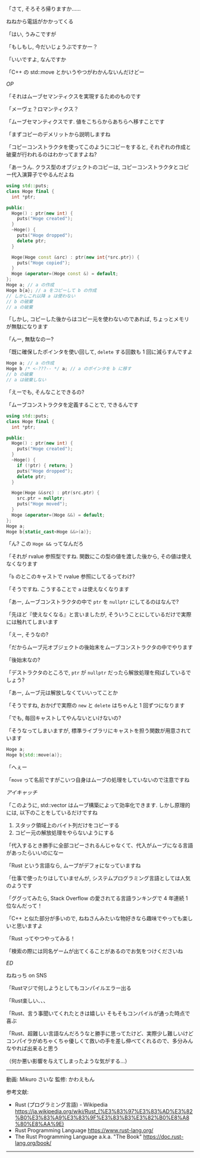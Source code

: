 「さて, そろそろ帰りますか……

ねねから電話がかかってくる

「はい, うみこですが

「もしもし, 今だいじょうぶですかー？

「いいですよ, なんですか

「C++ の std::move とかいうやつがわかんないんだけどー

*OP*

「それはムーブセマンティクスを実現するためのものです

「メーヴェ？ロマンティクス？

「ムーブセマンティクスです. 値をこちらからあちらへ移すことです

「まずコピーのデメリットから説明しますね

「コピーコンストラクタを使ってこのようにコピーをすると, それぞれの作成と破棄が行われるのはわかってますよね?

「あーうん. クラス型のオブジェクトのコピーは, コピーコンストラクタとコピー代入演算子でやるんだよね

```cpp
using std::puts;
class Hoge final {
  int *ptr;

public:
  Hoge() : ptr(new int) {
    puts("Hoge created");
  }
  ~Hoge() { 
    puts("Hoge dropped");
    delete ptr;
  }

  Hoge(Hoge const &src) : ptr(new int{*src.ptr}) {
    puts("Hoge copied");
  }
  Hoge &operator=(Hoge const &) = default;
};
Hoge a; // a の作成
Hoge b{a}; // a をコピーして b の作成
// しかしこれ以降 a は使わない
// b の破棄
// a の破棄
```

「しかし, コピーした後からはコピー元を使わないのであれば, ちょっとメモリが無駄になります

「んー, 無駄なのー?

「既に確保したポインタを使い回して, `delete` する回数も 1 回に減らすんですよ

```cpp
Hoge a; // a の作成
Hoge b /* <-???-- */ a; // a のポインタを b に移す
// b の破棄
// a は破棄しない
```

「えーでも, そんなことできるの?

「ムーブコンストラクタを定義することで, できるんです

```cpp
using std::puts;
class Hoge final {
  int *ptr;

public:
  Hoge() : ptr(new int) {
    puts("Hoge created");
  }
  ~Hoge() { 
    if (!ptr) { return; }
    puts("Hoge dropped");
    delete ptr;
  }

  Hoge(Hoge &&src) : ptr(src.ptr) {
    src.ptr = nullptr;
    puts("Hoge moved");
  }
  Hoge &operator=(Hoge &&) = default;
};
Hoge a;
Hoge b{static_cast<Hoge &&>(a)};
```

「ん? この `Hoge &&` ってなんだろ

「それが rvalue 参照型ですね. 関数にこの型の値を渡した後から, その値は使えなくなります

「`b` のとこのキャストで rvalue 参照にしてるってわけ?

「そうですね. こうすることで `a` は使えなくなります

「あー, ムーブコンストラクタの中で `ptr` を `nullptr` にしてるのはなんで?

「先ほど『使えなくなる』と言いましたが, そういうことにしているだけで実際には触れてしまいます

「えー, そうなの?

「だからムーブ元オブジェクトの後始末をムーブコンストラクタの中でやります

「後始末なの?

「デストラクタのところで, `ptr` が `nullptr` だったら解放処理を飛ばしているでしょう?

「あー, ムーブ元は解放しなくていいってことか

「そうですね, おかげで実際の `new` と `delete` はちゃんと 1 回ずつになります

「でも, 毎回キャストしてやんないといけないの?

「そうなってしまいますが, 標準ライブラリにキャストを担う関数が用意されています

```cpp
Hoge a;
Hoge b{std::move(a)};
```

「へぇー

「`move` って名前ですがこいつ自身はムーブの処理をしていないので注意ですね

*アイキャッチ*

「このように, std::vector はムーブ構築によって効率化できます. しかし原理的には, 以下のことをしているだけですね

1. スタック領域上のバイト列だけをコピーする
2. コピー元の解放処理をやらないようにする

「代入するとき勝手に全部コピーされるんじゃなくて、代入がムーブになる言語があったらいいのになー

「Rust という言語なら, ムーブがデフォになっていますね

「仕事で使ったりはしていませんが, システムプログラミング言語としては人気のようです

「ググってみたら, Stack Overflow の愛されてる言語ランキングで 4 年連続 1 位なんだって！

「C++ と似た部分が多いので, ねねさんみたいな物好きなら趣味でやっても楽しいと思いますよ

「Rust ってやつやってみる！

「検索の際には同名ゲームが出てくることがあるのでお気をつけくださいね

*ED*

ねねっち on SNS

「Rustマジで何しようとしてもコンパイルエラー出る

「Rust楽しい、、、

「Rust、言う事聞いてくれたときは嬉しい
そもそもコンパイルが通った時点で喜ぶ

「Rust、超難しい言語なんだろうなと勝手に思ってたけど、実際少し難しいけどコンパイラがめちゃくちゃ優しくて救いの手を差し伸べてくれるので、多分みんなやれば出来ると思う

（何か悪い影響を与えてしまったような気がする…）

---

動画: Mikuro さいな
監修: かわえもん

参考文献:

- Rust (プログラミング言語) - Wikipedia https://ja.wikipedia.org/wiki/Rust_(%E3%83%97%E3%83%AD%E3%82%B0%E3%83%A9%E3%83%9F%E3%83%B3%E3%82%B0%E8%A8%80%E8%AA%9E)
- Rust Programming Language https://www.rust-lang.org/
- The Rust Programming Language a.k.a. "The Book" https://doc.rust-lang.org/book/

---
